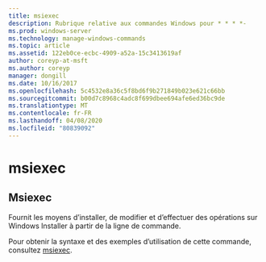 ```yaml
---
title: msiexec
description: Rubrique relative aux commandes Windows pour * * * *-
ms.prod: windows-server
ms.technology: manage-windows-commands
ms.topic: article
ms.assetid: 122eb0ce-ecbc-4909-a52a-15c3413619af
author: coreyp-at-msft
ms.author: coreyp
manager: dongill
ms.date: 10/16/2017
ms.openlocfilehash: 5c4532e8a36c5f8bd6f9b271849b023e621c66bb
ms.sourcegitcommit: b00d7c8968c4adc8f699dbee694afe6ed36bc9de
ms.translationtype: MT
ms.contentlocale: fr-FR
ms.lasthandoff: 04/08/2020
ms.locfileid: "80839092"
---
```

# <a name="msiexec"></a>msiexec



## <a name="msiexec"></a>Msiexec

Fournit les moyens d’installer, de modifier et d’effectuer des opérations sur Windows Installer à partir de la ligne de commande.

Pour obtenir la syntaxe et des exemples d’utilisation de cette commande, consultez [msiexec](https://go.microsoft.com/fwlink/?LinkId=94329).
